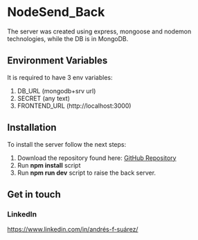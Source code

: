 # NodeSend_Back

The server was created using express, mongoose and nodemon technologies, while the DB is in MongoDB.

## Environment Variables
It is required to have 3 env variables:
1. DB_URL (mongodb+srv url)
2. SECRET (any text)
3. FRONTEND_URL (http://localhost:3000)


## Installation

To install the server follow the next steps:

1.  Download the repository found here: [GitHub Repository](https://github.com/SuaferoanTJK/NodeSend_Back)
2.  Run **npm install** script
3.  Run **npm run dev** script to raise the back server.

## Get in touch

### LinkedIn

https://www.linkedin.com/in/andrés-f-suárez/
